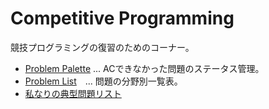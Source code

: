 # Competitive Programming

競技プログラミングの復習のためのコーナー。

- [Problem Palette](https://github.com/users/takahironakamori/projects/9/views/1) ... ACできなかった問題のステータス管理。
- [Problem List](https://github.com/takahironakamori/competitive_programming/tree/main/problem-list)　... 問題の分野別一覧表。
- [私なりの典型問題リスト](https://github.com/takahironakamori/competitive_programming/tree/main/tenkei-problem-list)

&nbsp;
